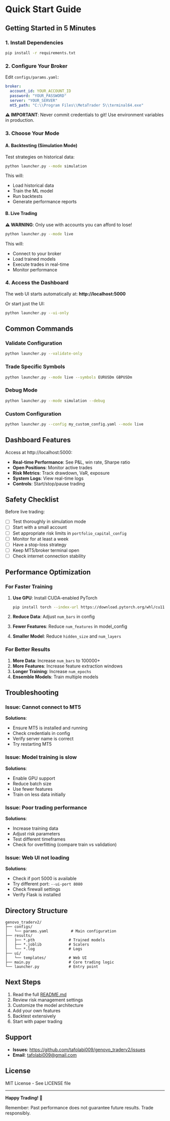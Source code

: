 # Quick Start Guide

## Getting Started in 5 Minutes

### 1. Install Dependencies

```bash
pip install -r requirements.txt
```

### 2. Configure Your Broker

Edit `configs/params.yaml`:

```yaml
broker:
  account_id: YOUR_ACCOUNT_ID
  password: "YOUR_PASSWORD"
  server: "YOUR_SERVER"
  mt5_path: "C:\\Program Files\\MetaTrader 5\\terminal64.exe"
```

**⚠️ IMPORTANT**: Never commit credentials to git! Use environment variables in production.

### 3. Choose Your Mode

#### A. Backtesting (Simulation Mode)

Test strategies on historical data:

```bash
python launcher.py --mode simulation
```

This will:
- Load historical data
- Train the ML model
- Run backtests
- Generate performance reports

#### B. Live Trading

**⚠️ WARNING**: Only use with accounts you can afford to lose!

```bash
python launcher.py --mode live
```

This will:
- Connect to your broker
- Load trained models
- Execute trades in real-time
- Monitor performance

### 4. Access the Dashboard

The web UI starts automatically at: **http://localhost:5000**

Or start just the UI:

```bash
python launcher.py --ui-only
```

## Common Commands

### Validate Configuration

```bash
python launcher.py --validate-only
```

### Trade Specific Symbols

```bash
python launcher.py --mode live --symbols EURUSDm GBPUSDm
```

### Debug Mode

```bash
python launcher.py --mode simulation --debug
```

### Custom Configuration

```bash
python launcher.py --config my_custom_config.yaml --mode live
```

## Dashboard Features

Access at http://localhost:5000:

- **Real-time Performance**: See P&L, win rate, Sharpe ratio
- **Open Positions**: Monitor active trades
- **Risk Metrics**: Track drawdown, VaR, exposure
- **System Logs**: View real-time logs
- **Controls**: Start/stop/pause trading

## Safety Checklist

Before live trading:

- [ ] Test thoroughly in simulation mode
- [ ] Start with a small account
- [ ] Set appropriate risk limits in `portfolio_capital_config`
- [ ] Monitor for at least a week
- [ ] Have a stop-loss strategy
- [ ] Keep MT5/broker terminal open
- [ ] Check internet connection stability

## Performance Optimization

### For Faster Training

1. **Use GPU**: Install CUDA-enabled PyTorch
   ```bash
   pip install torch --index-url https://download.pytorch.org/whl/cu118
   ```

2. **Reduce Data**: Adjust `num_bars` in config
3. **Fewer Features**: Reduce `num_features` in model_config
4. **Smaller Model**: Reduce `hidden_size` and `num_layers`

### For Better Results

1. **More Data**: Increase `num_bars` to 100000+
2. **More Features**: Increase feature extraction windows
3. **Longer Training**: Increase `num_epochs`
4. **Ensemble Models**: Train multiple models

## Troubleshooting

### Issue: Cannot connect to MT5

**Solutions**:
- Ensure MT5 is installed and running
- Check credentials in config
- Verify server name is correct
- Try restarting MT5

### Issue: Model training is slow

**Solutions**:
- Enable GPU support
- Reduce batch size
- Use fewer features
- Train on less data initially

### Issue: Poor trading performance

**Solutions**:
- Increase training data
- Adjust risk parameters
- Test different timeframes
- Check for overfitting (compare train vs validation)

### Issue: Web UI not loading

**Solutions**:
- Check if port 5000 is available
- Try different port: `--ui-port 8080`
- Check firewall settings
- Verify Flask is installed

## Directory Structure

```
genovo_traderv2/
├── configs/
│   └── params.yaml          # Main configuration
├── results/
│   ├── *.pth               # Trained models
│   ├── *.joblib            # Scalers
│   └── *.log               # Logs
├── ui/
│   └── templates/          # Web UI
├── main.py                 # Core trading logic
└── launcher.py             # Entry point
```

## Next Steps

1. Read the full [README.md](README.md)
2. Review risk management settings
3. Customize the model architecture
4. Add your own features
5. Backtest extensively
6. Start with paper trading

## Support

- **Issues**: https://github.com/tafolabi009/genovo_traderv2/issues
- **Email**: tafolabi009@gmail.com

## License

MIT License - See LICENSE file

---

**Happy Trading! 🚀**

Remember: Past performance does not guarantee future results. Trade responsibly.
